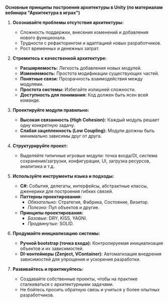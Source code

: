 **Основные принципы построения архитектуры в Unity (по материалам вебинара "Архитектура в играх")**

1.  **Осознавайте проблемы отсутствия архитектуры:**
    *   Сложность поддержки, внесения изменений и добавления нового функционала.
    *   Трудности с рефакторингом и адаптацией новых разработчиков.
    *   Рост временных и денежных затрат.

2.  **Стремитесь к качественной архитектуре:**
    *   **Расширяемость:** Легкость добавления новых модулей.
    *   **Изменяемость:** Простота модификации существующих частей.
    *   **Понятные связи:** Прозрачность взаимодействия между модулями.
    *   **Простота системы:** Избегайте излишней сложности.
    *   **Доступность для понимания:** Код должен быть ясен всей команде.

3.  **Проектируйте модули правильно:**
    *   **Высокая связанность (High Cohesion):** Каждый модуль решает одну конкретную задачу.
    *   **Слабая зацепленность (Low Coupling):** Модули должны быть минимально зависимы друг от друга.

4.  **Структурируйте проект:**
    *   Выделяйте типичные игровые модули: точка входа/DI, система сохранения/загрузки, конфигурации, UI, загрузка ресурсов, аналитика и т.д.

5.  **Используйте инструменты языка и подходы:**
    *   **C#:** События, делегаты, интерфейсы, абстрактные классы, дженерики для построения гибких связей.
    *   **Паттерны проектирования:**
        *   *Обязательно:* Стратегия, Фабрика, Состояние, Визитор.
        *   *Полезно:* Пул объектов и другие.
    *   **Принципы проектирования:**
        *   *Базовые:* DRY, KISS, YAGNI.
        *   *Продвинутые:* SOLID.

6.  **Продумайте инициализацию системы:**
    *   **Ручной bootstrap (точка входа):** Контролируемая инициализация объектов и их зависимостей.
    *   **DI-контейнеры (Zenject, VContainer):** Автоматизация внедрения зависимостей для упрощения и ускорения разработки.

7.  **Развивайтесь и практикуйтесь:**
    *   Создавайте собственные проекты, чтобы на практике сталкиваться с архитектурными задачами.
    *   Не бойтесь просить обратную связь и учиться у более опытных разработчиков. 
